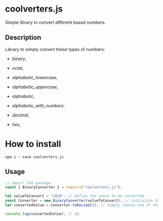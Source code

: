 # coolverters.js
Simple library to convert different based numbers.

## Description
Library to simply convert these types of numbers:
 - _binary_,
 - _octal_,
 - _alphabetic_lowercase_,
 - _alphabetic_uppercase_,
 - _alphabetic_,
 - _alphabetic_with_numbers_.

 - _decimal_,
 - _hex_,
# How to install
```npm i --save coolverters.js```

## Usage
```javascript
// Import the package
const { BinaryConverter } = require("coolverters.js");

let valueToConvert = "1010"; // Define the value to be converted
const Converter = new BinaryConverter(valueToConvert); // Initialize the imported converter.
let convertedValue = Converter.toDecimal(); // Simply choose one of the included methods. 

console.log(convertedValue); // 10.
```
